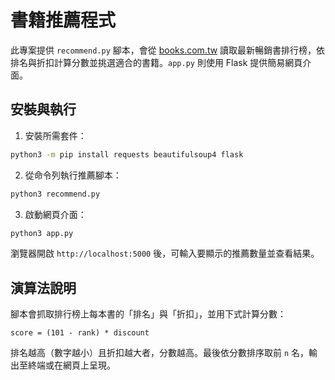 # 書籍推薦程式

此專案提供 `recommend.py` 腳本，會從 [books.com.tw](https://www.books.com.tw/) 讀取最新暢銷書排行榜，依排名與折扣計算分數並挑選適合的書籍。`app.py` 則使用 Flask 提供簡易網頁介面。

## 安裝與執行

1. 安裝所需套件：

```bash
python3 -m pip install requests beautifulsoup4 flask
```

2. 從命令列執行推薦腳本：

```bash
python3 recommend.py
```

3. 啟動網頁介面：

```bash
python3 app.py
```

瀏覽器開啟 `http://localhost:5000` 後，可輸入要顯示的推薦數量並查看結果。

## 演算法說明

腳本會抓取排行榜上每本書的「排名」與「折扣」，並用下式計算分數：

```
score = (101 - rank) * discount
```

排名越高（數字越小）且折扣越大者，分數越高。最後依分數排序取前 `n` 名，輸出至終端或在網頁上呈現。
